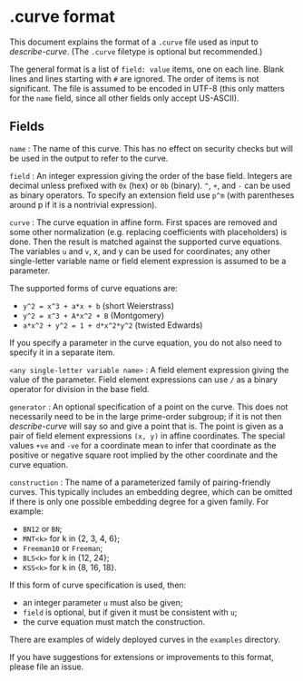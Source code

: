 .curve format
=============

This document explains the format of a `.curve` file used as input to
*describe-curve*. (The `.curve` filetype is optional but recommended.)

The general format is a list of `field: value` items, one on each line.
Blank lines and lines starting with `#` are ignored. The order of items
is not significant. The file is assumed to be encoded in UTF-8 (this only
matters for the `name` field, since all other fields only accept US-ASCII).

Fields
------

`name`
: The name of this curve. This has no effect on security checks but will
  be used in the output to refer to the curve.

`field`
: An integer expression giving the order of the base field. Integers are
  decimal unless prefixed with `0x` (hex) or `0b` (binary). `^`, `+`, and
  `-` can be used as binary operators. To specify an extension field use
  `p^m` (with parentheses around p if it is a nontrivial expression).

`curve`
: The curve equation in affine form. First spaces are removed and some other
  normalization (e.g. replacing coefficients with placeholders) is done.
  Then the result is matched against the supported curve equations.
  The variables `u` and `v`, x, and y can be used for coordinates; any other
  single-letter variable name or field element expression is assumed to be a
  parameter.

  The supported forms of curve equations are:
  * `y^2 = x^3 + a*x + b` (short Weierstrass)
  * `y^2 = x^3 + A*x^2 + B` (Montgomery)
  * `a*x^2 + y^2 = 1 + d*x^2*y^2` (twisted Edwards)

  If you specify a parameter in the curve equation, you do not also need to
  specify it in a separate item.

`<any single-letter variable name>`
: A field element expression giving the value of the parameter. Field element
  expressions can use `/` as a binary operator for division in the base field.

`generator`
: An optional specification of a point on the curve. This does not necessarily
  need to be in the large prime-order subgroup; if it is not then *describe-curve*
  will say so and give a point that is. The point is given as a pair of field
  element expressions `(x, y)` in affine coordinates. The special values `+ve`
  and `-ve` for a coordinate mean to infer that coordinate as the positive or
  negative square root implied by the other coordinate and the curve equation.

`construction`
: The name of a parameterized family of pairing-friendly curves. This typically
  includes an embedding degree, which can be omitted if there is only one
  possible embedding degree for a given family. For example:
  * `BN12` or `BN`;
  * `MNT<k>` for k in {2, 3, 4, 6};
  * `Freeman10` or `Freeman`;
  * `BLS<k>` for k in {12, 24};
  * `KSS<k>` for k in {8, 16, 18}.

  If this form of curve specification is used, then:
  * an integer parameter `u` must also be given;
  * `field` is optional, but if given it must be consistent with `u`;
  * the curve equation must match the construction.

There are examples of widely deployed curves in the `examples` directory.

If you have suggestions for extensions or improvements to this format, please
file an issue.
